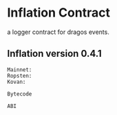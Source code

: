 # Inflation Contract
a logger contract for dragos events.

## Inflation version 0.4.1
```
Mainnet:
Ropsten:
Kovan:
```
```
Bytecode
```
```
ABI
```
